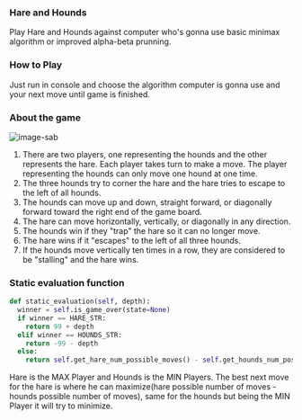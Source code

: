### Hare and Hounds
Play Hare and Hounds against computer who's gonna use basic minimax algorithm or improved alpha-beta prunning.

### How to Play
Just run in console and choose the algorithm computer is gonna use and your next move until game is finished.

### About the game
![image-sab](https://upload.wikimedia.org/wikipedia/commons/8/85/Hare_and_Hounds_board.png)
1. There are two players, one representing the hounds and the other represents the hare. Each player takes turn to make a move. The player representing the hounds can only move one hound at one time.
2. The three hounds try to corner the hare and the hare tries to escape to the left of all hounds.
3. The hounds can move up and down, straight forward, or diagonally forward toward the right end of the game board.
4. The hare can move horizontally, vertically, or diagonally in any direction.
5. The hounds win if they "trap" the hare so it can no longer move.
6. The hare wins if it "escapes" to the left of all three hounds.
7. If the hounds move vertically ten times in a row, they are considered to be "stalling" and the hare wins.

### Static evaluation function
```python
def static_evaluation(self, depth):
  winner = self.is_game_over(state=None)
  if winner == HARE_STR:
    return 99 + depth
  elif winner == HOUNDS_STR:
    return -99 - depth
  else:
    return self.get_hare_num_possible_moves() - self.get_hounds_num_possible_moves()
```
Hare is the MAX Player and Hounds is the MIN Players.
The best next move for the hare is where he can maximize(hare possible number of moves - hounds possible number of moves), same for the hounds but being the MIN Player it will try to minimize.
